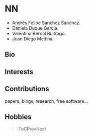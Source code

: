 # NN
- Andrés Felipe Sánchez Sánchez.
- Daniela Duque Garcia.
- Valentina Bernal Buitrago.
- Juan Diego Medina.
## Bio

## Interests

## Contributions

papers, blogs, research, free software...

## Hobbies

> :ToCPrevNext